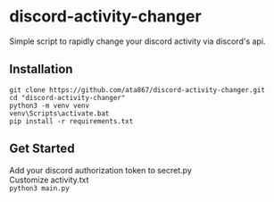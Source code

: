 # discord-activity-changer
Simple script to rapidly change your discord activity via discord's api.

## Installation
```
git clone https://github.com/ata867/discord-activity-changer.git
cd "discord-activity-changer"
python3 -m venv venv
venv\Scripts\activate.bat
pip install -r requirements.txt
```

## Get Started
Add your discord authorization token to secret.py  
Customize activity.txt  
`python3 main.py`
